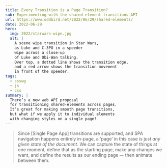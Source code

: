 ```yaml
---
title: Every Transition is a Page Transition?
sub: Experimenting with the shared element transitions API
url: https://www.oddbird.net/2022/06/29/shared-elements/
date: 2022-06-29
hero:
  img: 2022/starwars-wipe.jpg
  alt: |
    A scene wipe transition in Star Wars,
    as Luke and C-3PO in a speeder
    wipe across a close-up
    of Luke and Obi-Wan talking.
    Over top, a dotted line shows the transition edge,
    and a red arrow shows the transition movement
    in front of the speeder.
tags:
  - csswg
  - js
  - css
summary: |
  There’s a new web API proposal
  for transitioning shared-elements across pages.
  It’s great for making smooth page transitions,
  but what if we apply it to individual elements
  with changing styles on a single page?
---
```


> Since [Single Page App] transitions are supported,
> and SPA navigation happens entirely in-page,
> a ‘page’ in this case is just _any given state of the document_.
> We can capture the state of things at one moment,
> define that as the starting page,
> make any changes we want,
> and define the results as our ending page –-
> then animate between them.
